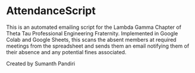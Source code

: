 # AttendanceScript

This is an automated emailing script for the Lambda Gamma Chapter of Theta Tau Professional Engineering Fraternity. Implemented in Google Colab and Google Sheets, this scans the absent members at required meetings from the spreadsheet and sends them an email notifying them of their absence and any potential fines associated.


Created by Sumanth Pandiri
